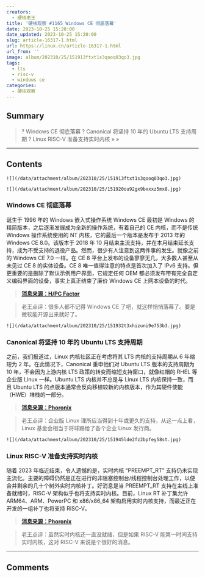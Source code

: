```yaml
---
creators:
  - 硬核老王
title: '硬核观察 #1165 Windows CE 彻底落幕'
date: 2023-10-25 15:20:00
date_updated: 2023-10-25 15:20:00
slug: article-16317-1.html
url: https://linux.cn/article-16317-1.html
url_from: ''
image: album/202310/25/151913ftxt1s3qooq03qo3.jpg
tags:
  - lts
  - risc-v
  - windows ce
categories:
  - 硬核观察
---
```


## Summary

> ? Windows CE 彻底落幕
> ? Canonical 将坚持 10 年的 Ubuntu LTS 支持周期
> ? Linux RISC-V 准备支持实时内核
> » 
> »

***

<!-- more -->

## Contents

`![](/data/attachment/album/202310/25/151913ftxt1s3qooq03qo3.jpg)`

`![](/data/attachment/album/202310/25/151920ou92gx9bxxxz5mx8.jpg)`

### Windows CE 彻底落幕

诞生于 1996 年的 Windows 嵌入式操作系统 Windows CE 最初是 Windows 的精简版本，之后逐渐发展成为全新的操作系统，有着自己的 CE 内核，而不是传统 Windows 操作系统使用的 NT 内核，它的最后一个版本是发布于 2013 年的 Windows CE 8.0。该版本于 2018 年 10 月结束主流支持，并在本月结束延长支持，成为不受支持的退役产品。然而，很少有人注意到这两件事的发生。就像之前的 Windows CE 7.0 一样。在 CE 8 平台上发布的设备寥寥无几，大多数人甚至从未见过 CE 8 的实体设备。CE 8 唯一值得注意的特点是首次加入了 IPv6 支持。但更重要的是删除了默认示例用户界面，它规定任何 OEM 都必须发布带有完全自定义编码界面的设备，事实上真正结束了廉价 Windows CE 上网本设备的时代。

> 
> **[消息来源：H/PC Factor](https://www.hpcfactor.com/news/871/end-of-an-era-windows-ces-final-day)**
> 
> 
> 

> 
> 老王点评：很多人都不记得 Windows CE 了吧，就这样悄悄落幕了。要是微软能开源出来就好了。
> 
> 
> 

`![](/data/attachment/album/202310/25/151932t3xhizuni9e753b3.jpg)`

### Canonical 将坚持 10 年的 Ubuntu LTS 支持周期

之前，我们报道过，Linux 内核社区正在考虑将其 LTS 内核的支持周期从 6 年缩短为 2 年。在此情况下，Canonical 重申他们对 Ubuntu LTS 版本的支持周期为 10 年，不会因为上游内核 LTS 政策的转变而缩短支持窗口，就像红帽的 RHEL 等企业版 Linux 一样。Ubuntu LTS 内核并不总是与 Linux LTS 内核保持一致，而且 Ubuntu LTS 的点版本通常会反向移植较新的内核版本，作为其硬件使能（HWE）堆栈的一部分。

> 
> **[消息来源：Phoronix](https://www.phoronix.com/news/Ubuntu-LTS-Sticks-With-10-Years)**
> 
> 
> 

> 
> 老王点评：企业版 Linux 理所应当得到十年或更久的支持，从这一点上看，Linux 基金会相当于将球踢给了各个企业 Linux 发行商。
> 
> 
> 

`![](/data/attachment/album/202310/25/151945lde2fz2bpfey58st.jpg)`

### Linux RISC-V 准备支持实时内核

随着 2023 年临近结束，令人遗憾的是，实时内核 “PREEMPT\_RT” 支持仍未实现主流化。主要的障碍仍然是正在进行的非阻塞控制台/线程控制台处理工作，以便合并剩余的几十个树外实时内核补丁。好消息是当 PREEMPT\_RT 支持在主线上准备就绪时，RISC-V 架构似乎也将支持实时内核。目前，Linux RT 补丁集允许 ARM64、ARM、PowerPC 和 x86/x86\_64 架构启用实时内核支持，而最近正在开发的一组补丁也将支持 RISC-V。

> 
> **[消息来源：Phoronix](https://www.phoronix.com/news/RISC-V-Linux-RT-Support-Patches)**
> 
> 
> 

> 
> 老王点评：虽然实时内核还一直没就绪，但是如果 RISC-V 能第一时间支持实时内核，这对 RISC-V 来说是个很好的消息。
> 
> 
>

***

## Comments
